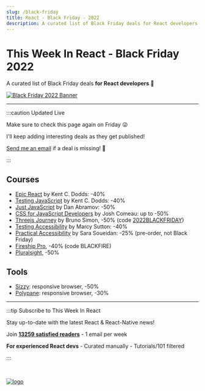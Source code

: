 ```yaml
---
slug: /black-friday
title: React - Black Friday - 2022
description: A curated list of Black Friday deals for React developers! 🤗
---
```


<head>
  <meta property="og:image" content="https://thisweekinreact.com/img/BLACK_FRIDAY_2022_v2.png"/>
  <meta name="twitter:image" content="https://thisweekinreact.com/img/BLACK_FRIDAY_2022_v2.png"/>
</head>

# This Week In React - Black Friday 2022

A curated list of Black Friday deals **for React developers** 🤗

[![Black Friday 2022 Banner](/img/BLACK_FRIDAY_2022_v2.png)](/black-friday)

---

:::caution Updated Live

Make sure to check this page again on Friday 😜

I'll keep adding interesting deals as they get published!

[Send me an email](mailto:sebastien@thisweekinreact.com?subject=Black%20Friday%20Deal) if a deal is missing! 🙏

:::

## Courses

- [Epic React](https://epicreact.dev/) by Kent C. Dodds: -40%
- [Testing JavaScript](https://testingjavascript.com/) by Kent C. Dodds: -40%
- [Just JavaScript](https://justjavascript.com/) by Dan Abramov: -50%
- [CSS for JavaScript Developers](https://css-for-js.dev/) by Josh Comeau: up to -50%
- [Threejs Journey](https://threejs-journey.com/) by Bruno Simon, -50% (code [2022BLACKFRIDAY](https://threejs-journey.com/join/2022BLACKFRIDAY))
- [Testing Accessibility](https://testingaccessibility.com/) by Marcy Sutton: -40%
- [Practical Accessibility](https://practical-accessibility.today/) by Sara Soueidan: -25% (pre-order, not Black Friday)
- [Fireship Pro](https://fireship.io/pro/), -40% (code BLACKFIRE)
- [Pluralsight](https://www.pluralsight.com/), -50%

## Tools

- [Sizzy](https://sizzy.co/): responsive browser, -50%
- [Polypane](https://polypane.app/black-friday/): responsive browser, -30%

---

:::tip Subscribe to This Week In React

Stay up-to-date with the latest React & React-Native news!

Join **[13259 satisfied readers](https://thisweekinreact.com/testimonials)** - 1 email per week

**For experienced React devs** - Curated manually - Tutorials/101 filtered

:::

<SubscribeFormEmbed />

<br/>

[![logo](/img/TWIR_POST.png)](/)
